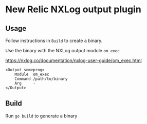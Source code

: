 # New Relic NXLog output plugin

## Usage
Follow instructions in `Build` to create a binary.

Use the binary with the NXLog output module `om_exec`

https://nxlog.co/documentation/nxlog-user-guide/om_exec.html

```
<Output someprog>
    Module  om_exec
    Command /path/to/binary
    Arg     -
</Output>
```

## Build
Run `go build` to generate a binary